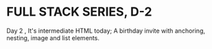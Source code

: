 # FULL STACK SERIES, D-2
 Day 2 , It's intermediate HTML today; A birthday invite with anchoring, nesting, image and list elements.
